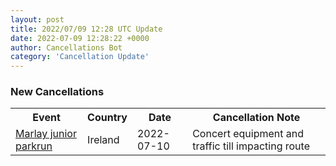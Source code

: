 ```yaml
---
layout: post
title: 2022/07/09 12:28 UTC Update
date: 2022-07-09 12:28:22 +0000
author: Cancellations Bot
category: 'Cancellation Update'
---
```


<h3>New Cancellations</h3>
<div class='hscrollable'>
<table style='width: 100%'>
    <tr>
        <th>Event</th>
        <th>Country</th>
        <th>Date</th>
        <th>Cancellation Note</th>
    </tr>
    <tr>
        <td><a href="https://www.parkrun.ie/marlay-juniors">Marlay junior parkrun</a></td>
        <td>Ireland</td>
        <td>2022-07-10</td>
        <td>Concert equipment and traffic till impacting route</td>
    </tr>
</table>
</div>
